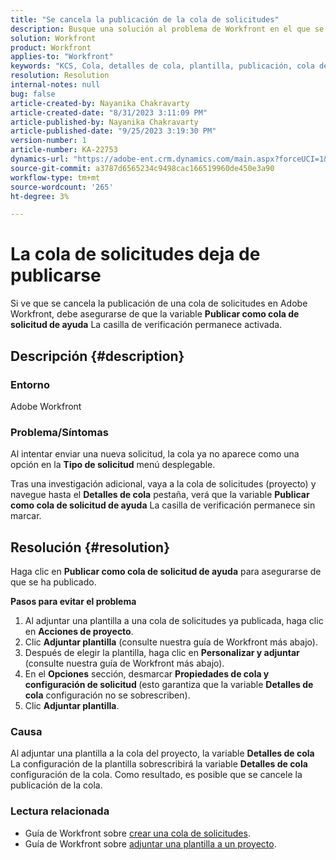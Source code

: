```yaml
---
title: "Se cancela la publicación de la cola de solicitudes"
description: Busque una solución al problema de Workfront en el que se cancela la publicación de una cola de solicitudes después de enviar una nueva solicitud.
solution: Workfront
product: Workfront
applies-to: "Workfront"
keywords: "KCS, Cola, detalles de cola, plantilla, publicación, cola de solicitudes, nueva solicitud"
resolution: Resolution
internal-notes: null
bug: false
article-created-by: Nayanika Chakravarty
article-created-date: "8/31/2023 3:11:09 PM"
article-published-by: Nayanika Chakravarty
article-published-date: "9/25/2023 3:19:30 PM"
version-number: 1
article-number: KA-22753
dynamics-url: "https://adobe-ent.crm.dynamics.com/main.aspx?forceUCI=1&pagetype=entityrecord&etn=knowledgearticle&id=2d4c8498-1048-ee11-be6d-6045bd006e5a"
source-git-commit: a3787d6565234c9498cac166519960de450e3a90
workflow-type: tm+mt
source-wordcount: '265'
ht-degree: 3%

---
```


# La cola de solicitudes deja de publicarse


Si ve que se cancela la publicación de una cola de solicitudes en Adobe Workfront, debe asegurarse de que la variable <b>Publicar como cola de solicitud de ayuda</b> La casilla de verificación permanece activada.

## Descripción {#description}


### Entorno

Adobe Workfront

### Problema/Síntomas

Al intentar enviar una nueva solicitud, la cola ya no aparece como una opción en la <b>Tipo de solicitud</b> menú desplegable.

Tras una investigación adicional, vaya a la cola de solicitudes (proyecto) y navegue hasta el <b>Detalles de cola</b> pestaña, verá que la variable <b>Publicar como cola de solicitud de ayuda</b> La casilla de verificación permanece sin marcar.


## Resolución {#resolution}


Haga clic en <b>Publicar como cola de solicitud de ayuda</b> para asegurarse de que se ha publicado.

<b>Pasos para evitar el problema</b>

1. Al adjuntar una plantilla a una cola de solicitudes ya publicada, haga clic en <b>Acciones de proyecto</b>.
2. Clic <b>Adjuntar plantilla</b> (consulte nuestra guía de Workfront más abajo).
3. Después de elegir la plantilla, haga clic en <b>Personalizar y adjuntar</b> (consulte nuestra guía de Workfront más abajo).
4. En el <b>Opciones</b> sección, desmarcar <b>Propiedades de cola y configuración de solicitud </b>(esto garantiza que la variable <b>Detalles de cola</b> configuración no se sobrescriben).
5. Clic <b>Adjuntar plantilla</b>.


### Causa

Al adjuntar una plantilla a la cola del proyecto, la variable <b>Detalles de cola</b> La configuración de la plantilla sobrescribirá la variable <b>Detalles de cola</b> configuración de la cola. Como resultado, es posible que se cancele la publicación de la cola.

### Lectura relacionada

- Guía de Workfront sobre [crear una cola de solicitudes](https://experienceleague.adobe.com/docs/workfront/using/manage-work/requests/create-and-manage-request-queues/create-request-queue.html).
- Guía de Workfront sobre [adjuntar una plantilla a un proyecto](https://experienceleague.adobe.com/docs/workfront/using/manage-work/projects/create-and-manage-project-templates/attach-template-to-project.html).

